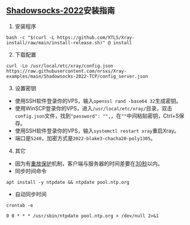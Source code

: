 ## [Shadowsocks-2022](https://github.com/Shadowsocks-NET/shadowsocks-specs)安装指南

1. 安装程序

```
bash -c "$(curl -L https://github.com/XTLS/Xray-install/raw/main/install-release.sh)" @ install
```

2. 下载配置

```
curl -Lo /usr/local/etc/xray/config.json https://raw.githubusercontent.com/nrsxs/Xray-examples/main/Shadowsocks-2022-TCP/config_server.json
```

3. 设置密钥

- 使用SSH软件登录你的VPS，输入`openssl rand -base64 32`生成密钥。
- 使用WinSCP登录你的VPS，进入`/usr/local/etc/xray/`目录，双击`config.json`文件，找到`"password": "",`，在`""`中间粘贴密钥，Ctrl+S保存。
- 使用SSH软件登录你的VPS，输入`systemctl restart xray`重启Xray。
- 端口是`5240`，加密方式是`2022-blake3-chacha20-poly1305`。

4. 其它

- 因为有[重放保护](https://github.com/Shadowsocks-NET/shadowsocks-specs/blob/main/2022-1-shadowsocks-2022-edition.md#314-replay-protection)机制，客户端与服务器的时间差要在[30秒](https://github.com/Shadowsocks-NET/shadowsocks-specs/blob/main/2022-1-shadowsocks-2022-edition.md#313-header)以内。
- 同步时间命令

```
apt install -y ntpdate && ntpdate pool.ntp.org
```

- 自动同步时间

```
crontab -e
```

```
0 0 * * * /usr/sbin/ntpdate pool.ntp.org > /dev/null 2>&1
```
